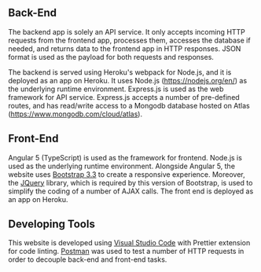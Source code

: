 ## Back-End

The backend app is solely an API service. It only accepts incoming HTTP requests from the frontend app, processes them, accesses the database if needed, and returns data to the frontend app in HTTP responses. JSON format is used as the payload for both requests and responses.

The backend is served using Heroku's webpack for Node.js, and it is deployed as an app on Heroku. It uses Node.js (https://nodejs.org/en/) as the underlying runtime environment. Express.js is used as the web framework for API service. Express.js accepts a number of pre-defined routes, and has read/write access to a Mongodb database hosted on Atlas (https://www.mongodb.com/cloud/atlas).

## Front-End

Angular 5 (TypeScript) is used as the framework for frontend. Node.js is used as the underlying runtime environment. Alongside Angular 5, the website uses [Bootstrap 3.3](https://getbootstrap.com/docs/3.3/) to create a responsive experience. Moreover, the [JQuery](https://jquery.com/) library,  which is required by this version of Bootstrap, is used to simplify the coding of a number of AJAX calls. The front end is deployed as an app on Heroku.

## Developing Tools

This website is developed using [Visual Studio Code](https://code.visualstudio.com/) with Prettier extension for code linting. [Postman](https://www.postman.com/) was used to test a number of HTTP requests in order to decouple back-end and front-end tasks.
